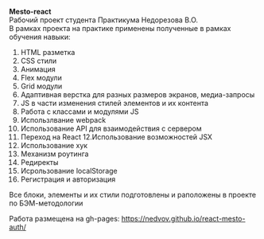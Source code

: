 **Mesto-react**  
Рабочий проект студента Практикума Недорезова В.О.  
В рамках проекта на практике применены полученные в рамках обучения навыки:  
1. HTML разметка  
2. CSS стили  
3. Анимация  
4. Flex модули  
5. Grid модули  
6. Адаптивная верстка для разных размеров экранов, медиа-запросы  
7. JS в части изменения стилей элементов и их контента
8. Работа с классами и модулями JS
9. Использлвание webpack
10. Использование API для взаимодействия с сервером
11. Переход на React
12.Использование возможностей JSX
13. Использование хук
14. Механизм роутинга
15. Редиректы  
16. Исрользование localStorage
17. Регистрация и авторизация

Все блоки, элементы и их стили подготовлены и раположены в проекте по БЭМ-методологии  

Работа размещена на gh-pages: https://nedvov.github.io/react-mesto-auth/